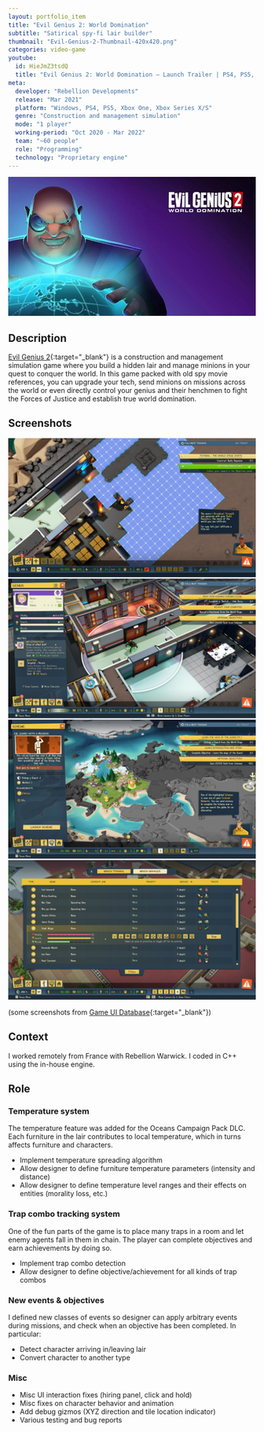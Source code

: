 ```yaml
---
layout: portfolio_item
title: "Evil Genius 2: World Domination"
subtitle: "Satirical spy-fi lair builder"
thumbnail: "Evil-Genius-2-Thumbnail-420x420.png"
categories: video-game
youtube:
  id: HieJmZ3tsdQ
  title: "Evil Genius 2: World Domination – Launch Trailer | PS4, PS5, Xbox One, Xbox Series X/S"
meta:
  developer: "Rebellion Developments"
  release: "Mar 2021"
  platform: "Windows, PS4, PS5, Xbox One, Xbox Series X/S"
  genre: "Construction and management simulation"
  mode: "1 player"
  working-period: "Oct 2020 - Mar 2022"
  team: "~60 people"
  role: "Programming"
  technology: "Proprietary engine"
---
```

![Evil Genius 2 banner](/assets/pictures/portfolio/Evil-Genius-2-Banner_TitleTopRightMargin_1000x563.jpg)

## Description

[Evil Genius 2](https://evilgeniusgame.com/){:target="_blank"} is a construction and management simulation game where you build a hidden lair and manage minions in your quest to conquer the world. In this game packed with old spy movie references, you can upgrade your tech, send minions on missions across the world or even directly control your genius and their henchmen to fight the Forces of Justice and establish true world domination.

## Screenshots

<div class="grid">
  <img src="/assets/pictures/portfolio/Evil-Genius-2 20201103163907_1 (construction).jpg" alt="Evil Genius 2 - Construction">
  <img src="/assets/pictures/portfolio/Evil-Genius-2-World-Domination06162021-112200-78857 (genius control) from Game UI Database.jpg" alt="Evil Genius 2 - Genius control">
  <img src="/assets/pictures/portfolio/Evil-Genius-2-World-Domination06162021-112158-85012 (world map) from Game UI Database.jpg" alt="Evil Genius 2 - World map">
  <img src="/assets/pictures/portfolio/Evil-Genius-2-World-Domination06162021-112155-94083 (minion management) from Game UI Database.jpg" alt="Evil Genius 2 - Minion management">
</div>

(some screenshots from [Game UI Database](https://www.gameuidatabase.com/gameData.php?id=710){:target="_blank"})

## Context

I worked remotely from France with Rebellion Warwick. I coded in C++ using the in-house engine.

## Role

### Temperature system

The temperature feature was added for the Oceans Campaign Pack DLC. Each furniture in the lair contributes to local temperature, which in turns affects furniture and characters.

- Implement temperature spreading algorithm
- Allow designer to define furniture temperature parameters (intensity and distance)
- Allow designer to define temperature level ranges and their effects on entities (morality loss, etc.)

### Trap combo tracking system

One of the fun parts of the game is to place many traps in a room and let enemy agents fall in them in chain. The player can complete objectives and earn achievements by doing so.

- Implement trap combo detection
- Allow designer to define objective/achievement for all kinds of trap combos

### New events & objectives

I defined new classes of events so designer can apply arbitrary events during missions, and check when an objective has been completed. In particular:

- Detect character arriving in/leaving lair
- Convert character to another type

### Misc

- Misc UI interaction fixes (hiring panel, click and hold)
- Misc fixes on character behavior and animation
- Add debug gizmos (XYZ direction and tile location indicator)
- Various testing and bug reports